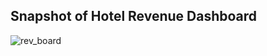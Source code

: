Snapshot of Hotel Revenue Dashboard
---


![rev_board](https://user-images.githubusercontent.com/97033400/151072486-f98dd001-2ff4-43b6-92e4-74efce1224a9.jpg)

